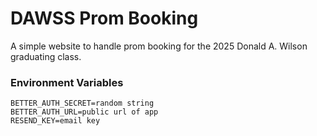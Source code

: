 # DAWSS Prom Booking
A simple website to handle prom booking for the 2025 Donald A. Wilson graduating class.

### Environment Variables
```env
BETTER_AUTH_SECRET=random string
BETTER_AUTH_URL=public url of app
RESEND_KEY=email key
```
